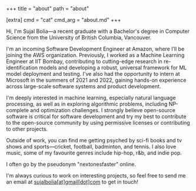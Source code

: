 +++
title = "about"
path = "about"

[extra]
cmd = "cat"
cmd_arg = "about.md"
+++

Hi, I'm Sujal Bolia—a recent graduate with a Bachelor's degree in Computer Science from the University of British Columbia, Vancouver.

I'm an incoming Software Development Engineer at Amazon, where I’ll be joining the AWS organization. Previously, I worked as a Machine Learning Engineer at IIT Bombay, contributing to cutting-edge research in re-identification models and developing a robust, universal framework for ML model deployment and testing. I've also had the opportunity to intern at Microsoft in the summers of 2021 and 2022, gaining hands-on experience across large-scale software systems and product development.

I'm deeply interested in machine learning, especially natural language processing, as well as in exploring algorithmic problems, including NP-complete and optimization challenges. I strongly believe open-source software is critical for software development and try my best to contribute to the open-source community by using permissive licenses or contributing to other projects.

Outside of work, you can find me getting psyched by sci-fi books and tv shows and sports—cricket, football, badminton, and tennis. I also love music, some of my favourite genres include hip-hop, r&b, and indie pop.

I often go by the pseudonym "nextonesfaster" online.

I'm always curious to work on interesting projects, so feel free to send me an email at [sujalbolia\[at\]gmail\[dot\]com](mailto:sujalbolia@gmail.com) to get in touch!
